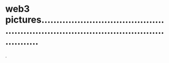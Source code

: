 # web3 pictures.........................................................................................................
.
